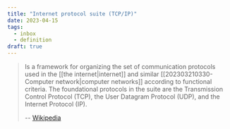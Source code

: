 ```yaml
---
title: "Internet protocol suite (TCP/IP)"
date: 2023-04-15
tags:
  - inbox
  - definition
draft: true
---
```

> Is a framework for organizing the set of communication protocols used in the
> [[the internet|internet]] and similar [[202303210330-Computer
> network|computer networks]] according to functional criteria. The foundational
> protocols in the suite are the Transmission Control Protocol (TCP), the User
> Datagram Protocol (UDP), and the Internet Protocol (IP).
>
> -- [Wikipedia](https://en.wikipedia.org/wiki/Internet_protocol_suite)
